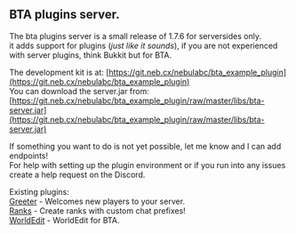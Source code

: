 BTA plugins server.
----------

The bta plugins server is a small release of 1.7.6 for serversides only.  
it adds support for plugins (*just like it sounds*), if you are not experienced with server plugins, think Bukkit but for BTA.

The development kit is at: [https://git.neb.cx/nebulabc/bta_example_plugin](https://git.neb.cx/nebulabc/bta_example_plugin)  
You can download the server.jar from: [https://git.neb.cx/nebulabc/bta_example_plugin/raw/master/libs/bta-server.jar](https://git.neb.cx/nebulabc/bta_example_plugin/raw/master/libs/bta-server.jar)

If something you want to do is not yet possible, let me know and I can add endpoints!  
For help with setting up the plugin environment or if you run into any issues create a help request on the Discord.

Existing plugins:  
[Greeter](https://git.neb.cx/nebulabc/greeter/) - Welcomes new players to your server.  
[Ranks](https://git.neb.cx/nebulabc/ranks) - Create ranks with custom chat prefixes!  
[WorldEdit](https://github.com/azurelmao/WorldEdit) - WorldEdit for BTA.
